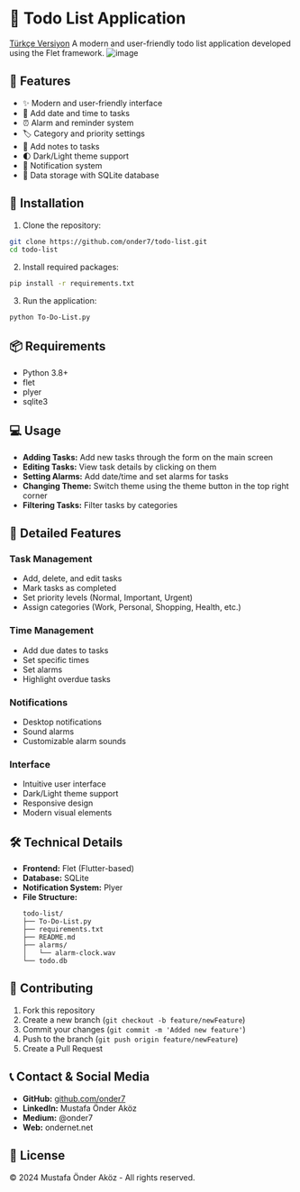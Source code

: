 # 📝 Todo List Application
[Türkçe Versiyon](README.md)
A modern and user-friendly todo list application developed using the Flet framework.
![image](https://github.com/user-attachments/assets/c96c2b0e-c7b4-4fed-b215-9ff3e5f63b64)
## 🌟 Features

- ✨ Modern and user-friendly interface
- 📅 Add date and time to tasks
- ⏰ Alarm and reminder system
- 🏷️ Category and priority settings
- 📝 Add notes to tasks
- 🌓 Dark/Light theme support
- 🔔 Notification system
- 💾 Data storage with SQLite database

## 🚀 Installation

1. Clone the repository:
```bash
git clone https://github.com/onder7/todo-list.git
cd todo-list
```

2. Install required packages:
```bash
pip install -r requirements.txt
```

3. Run the application:
```bash
python To-Do-List.py
```

## 📦 Requirements

- Python 3.8+
- flet
- plyer
- sqlite3

## 💻 Usage

- **Adding Tasks:** Add new tasks through the form on the main screen
- **Editing Tasks:** View task details by clicking on them
- **Setting Alarms:** Add date/time and set alarms for tasks
- **Changing Theme:** Switch theme using the theme button in the top right corner
- **Filtering Tasks:** Filter tasks by categories

## 🎯 Detailed Features

### Task Management
- Add, delete, and edit tasks
- Mark tasks as completed
- Set priority levels (Normal, Important, Urgent)
- Assign categories (Work, Personal, Shopping, Health, etc.)

### Time Management
- Add due dates to tasks
- Set specific times
- Set alarms
- Highlight overdue tasks

### Notifications
- Desktop notifications
- Sound alarms
- Customizable alarm sounds

### Interface
- Intuitive user interface
- Dark/Light theme support
- Responsive design
- Modern visual elements

## 🛠️ Technical Details

- **Frontend:** Flet (Flutter-based)
- **Database:** SQLite
- **Notification System:** Plyer
- **File Structure:**
  ```
  todo-list/
  ├── To-Do-List.py
  ├── requirements.txt
  ├── README.md
  ├── alarms/
  │   └── alarm-clock.wav
  └── todo.db
  ```

## 🤝 Contributing

1. Fork this repository
2. Create a new branch (`git checkout -b feature/newFeature`)
3. Commit your changes (`git commit -m 'Added new feature'`)
4. Push to the branch (`git push origin feature/newFeature`)
5. Create a Pull Request

## 📞 Contact & Social Media

* **GitHub:** [github.com/onder7](https://github.com/onder7)
* **LinkedIn:** Mustafa Önder Aköz
* **Medium:** @onder7
* **Web:** ondernet.net

## 📜 License

© 2024 Mustafa Önder Aköz - All rights reserved.
